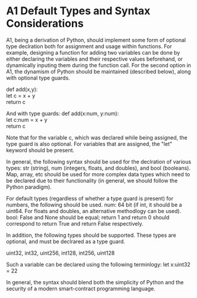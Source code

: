 # A1 Default Types and Syntax Considerations

A1, being a derivation of Python, should implement some form of optional type declration both for assignment and usage within functions. For example, designing a function for
adding two variables can be done by either declaring the variables and their respective values beforehand, or dynamically inputing them during the function call.
For the second option in A1, the dynamism of Python should be maintained (described below), along with optional type guards.

def add(x,y):<br>
  let c = x + y <br>
  return c
  

And with type guards:
def add(x:num, y:num): <br>
  let c:num = x + y <br>
  return c

Note that for the variable c, which was declared while being assigned, the type guard is also optional. For variables that are assigned, the "let" keyword should be present. 


In general, the following syntax should be used for the declration of various types: str (string), num (integers, floats, and doubles), and bool (booleans).
Map, array, etc should be used for more complex data types which need to be declared due to their functionality (in general, we should follow the Python paradigm).

For default types (regardless of whether a type guard is present) for numbers, the following should be used.
num: 64 bit (if int, it should be a uint64. For floats and doubles, an alternative methodlogy can be used).
bool: False and None should be equal; return 1 and return 0 should correspond to return True and return False respectively.

In addition, the following types should be supported. These types are optional, and must be declrared as a type guard. 

uint32, int32, uint256, int128, int256, uint128

Such a variable can be declared using the following terminlogy:
let x:uint32 = 22

In general, the syntax should blend both the simplicity of Python and the security of a modern smart-contract programming language.

